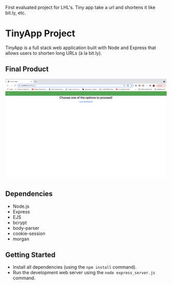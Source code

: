 First evaluated project for LHL's. Tiny app take a url and shortens it like bit.ly, etc.
# TinyApp Project

TinyApp is a full stack web application built with Node and Express that allows users to shorten long URLs (à la bit.ly).

## Final Product

!["screenshot of main page"](https://github.com/ramanmand/tinyapp/blob/master/docs/main-page.png)



## Dependencies

- Node.js
- Express
- EJS
- bcrypt
- body-parser
- cookie-session
- morgan

## Getting Started

- Install all dependencies (using the `npm install` command).
- Run the development web server using the `node express_server.js` command.
